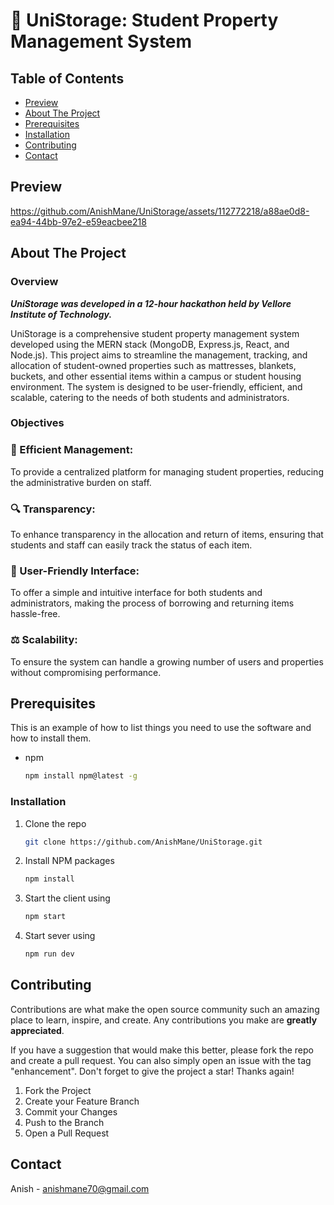 # 🏫 UniStorage: Student Property Management System

## Table of Contents
- [Preview](#preview)
- [About The Project](#about-the-project)
- [Prerequisites](#prerequisites)
- [Installation](#installation)
- [Contributing](#contributing)
- [Contact](#contact)

## Preview


https://github.com/AnishMane/UniStorage/assets/112772218/a88ae0d8-ea94-44bb-97e2-e59eacbee218


## About The Project
### Overview

***UniStorage was developed in a 12-hour hackathon held by Vellore Institute of Technology.***


UniStorage is a comprehensive student property management system developed using the MERN stack (MongoDB, Express.js, React, and Node.js). This project aims to streamline the management, tracking, and allocation of student-owned properties such as mattresses, blankets, buckets, and other essential items within a campus or student housing environment. The system is designed to be user-friendly, efficient, and scalable, catering to the needs of both students and administrators.

### Objectives
### 🚀 Efficient Management: 
To provide a centralized platform for managing student properties, reducing the administrative burden on staff.
### 🔍 Transparency: 
To enhance transparency in the allocation and return of items, ensuring that students and staff can easily track the status of each item.
### 🎨 User-Friendly Interface: 
To offer a simple and intuitive interface for both students and administrators, making the process of borrowing and returning items hassle-free.
### ⚖️ Scalability: 
To ensure the system can handle a growing number of users and properties without compromising performance.

## Prerequisites
This is an example of how to list things you need to use the software and how to install them.
- npm
  ```sh
  npm install npm@latest -g


### Installation

1. Clone the repo
   ```sh
   git clone https://github.com/AnishMane/UniStorage.git
   ```
2. Install NPM packages
   ```sh
   npm install
   ```
3. Start the client using
   ```sh
   npm start
   ```
4. Start sever using
   ```sh
   npm run dev
   ```



<!-- CONTRIBUTING -->
## Contributing

Contributions are what make the open source community such an amazing place to learn, inspire, and create. Any contributions you make are **greatly appreciated**.

If you have a suggestion that would make this better, please fork the repo and create a pull request. You can also simply open an issue with the tag "enhancement".
Don't forget to give the project a star! Thanks again!

1. Fork the Project
2. Create your Feature Branch
3. Commit your Changes
4. Push to the Branch
5. Open a Pull Request



<!-- CONTACT -->
## Contact

Anish - anishmane70@gmail.com
